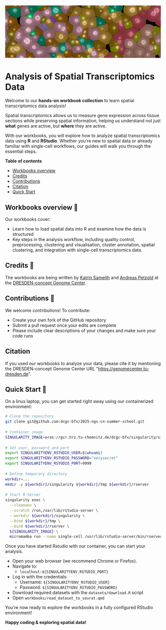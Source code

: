 ![Banner](docs/spatial_banner.png)

# Analysis of Spatial Transcriptomics Data

Welcome to our **hands-on workbook collection** to learn spatial transcriptomics data analysis!

Spatial transcriptomics allows us to measure gene expression across tissue sections while preserving spatial information, helping us understand not just **what** genes are active, but **where** they are active.

With our workbooks, you will explore how to analyze spatial transcriptomics data using **R** and **RStudio**. Whether you're new to spatial data or already familiar with single-cell workflows, our guides will walk you through the essential steps.

**Table of contents**

- [Workbooks overview](#workbooks-overview-)
- [Credits](#credits-)
- [Contributions](#contributions-)
- [Citation](#citation)
- [Quick Start](#quick-start-)

## Workbooks overview 📘

Our workbooks cover:

- Learn how to load spatial data into R and examine how the data is structured
- Key steps in the analysis workflow, including quality control, preprocessing, clustering and visualisation, cluster annotation, spatial clustering, and integration with single-cell transcriptomics data.

## Credits 👥

The workbooks are being written by [Katrin Sameith](https://github.com/ktrns) and [Andreas Petzold](https://github.com/andpet0101) at the [DRESDEN-concept Genome Center](https://genomecenter.tu-dresden.de/about-us). 

## Contributions 🤝

We welcome contributions! To contribute:

- Create your own fork of the GitHub repository
- Submit a pull request once your edits are complete
- Please include clear descriptions of your changes and make sure your code runs

## Citation

If you used our workbooks to analyze your data, please cite it by mentioning the DRESDEN-concept Genome Center URL "https://genomecenter.tu-dresden.de". 

## Quick Start 🚀

On a linux laptop, you can get started right away using our containerized environment:

```bash
# Clone the repository
git clone git@github.com:dcgc-bfx/2025-ngs-cn-summer-school.git

# Container image
SINGULARITY_IMAGE=oras://gcr.hrz.tu-chemnitz.de/dcgc-bfx/singularity/singularity-single-cell:Unstable

# Set user, password and port
export SINGULARITYENV_RSTUDIO_USER=$(whoami)
export SINGULARITYENV_RSTUDIO_PASSWORD="verysecret"
export SINGULARITYENV_RSTUDIO_PORT=9999

# Define temporary directory
workdir=...
mkdir -p ${workdir}/singularity ${workdir}/tmp ${workdir}/rserver

# Start R-Server
singularity exec \
  --cleanenv \
  --scratch /run,/var/lib/rstudio-server \
  --workdir ${workdir}/singularity \
  --bind ${workdir}/tmp \
  --bind ${workdir}/rserver \
  ${SINGULARITY_IMAGE} \
  micromamba run --name single-cell /usr/lib/rstudio-server/bin/rserver --server-user=${SINGULARITYENV_RSTUDIO_USER} --www-port=${SINGULARITYENV_RSTUDIO_PORT}
```

Once you have started Rstudio with our container, you can start your analysis. 

- Open your web browser (we recommend Chrome or Firefox).
- Navigate to:  
  - `localhost:${SINGULARITYENV_RSTUDIO_PORT}`
- Log in with the credentials:  
  - Username: `${SINGULARITYENV_RSTUDIO_USER}`  
  - Password: `${SINGULARITYENV_RSTUDIO_PASSWORD}`
- Download required datasets with the `datasets/download.R` script
- Open `workbooks/read_dataset_to_seurat.qmd`

You're now ready to explore the workbooks in a fully configured RStudio environment!

**Happy coding & exploring spatial data!**

